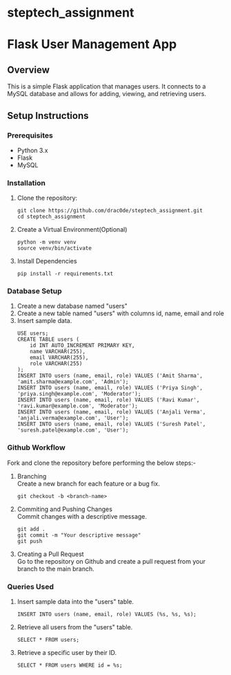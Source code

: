 # steptech_assignment

# Flask User Management App

## Overview
This is a simple Flask application that manages users. It connects to a MySQL database and allows for adding, viewing, and retrieving users.

## Setup Instructions

### Prerequisites
- Python 3.x
- Flask
- MySQL

### Installation

1. Clone the repository:
   ```
   git clone https://github.com/drac0de/steptech_assignment.git
   cd steptech_assignment
   ```
2. Create a Virtual Environment(Optional)
    ```
    python -m venv venv
    source venv/bin/activate
    ```
3. Install Dependencies
    ```
    pip install -r requirements.txt
    ```

### Database Setup

1. Create a new database named "users"
2. Create a new table named "users" with columns id, name, email and role
3. Insert sample data.
    ```
    USE users;
    CREATE TABLE users (
        id INT AUTO_INCREMENT PRIMARY KEY,
        name VARCHAR(255),
        email VARCHAR(255),
        role VARCHAR(255)
    );
    INSERT INTO users (name, email, role) VALUES ('Amit Sharma', 'amit.sharma@example.com', 'Admin');
    INSERT INTO users (name, email, role) VALUES ('Priya Singh', 'priya.singh@example.com', 'Moderator');
    INSERT INTO users (name, email, role) VALUES ('Ravi Kumar', 'ravi.kumar@example.com', 'Moderator');
    INSERT INTO users (name, email, role) VALUES ('Anjali Verma', 'anjali.verma@example.com', 'User');
    INSERT INTO users (name, email, role) VALUES ('Suresh Patel', 'suresh.patel@example.com', 'User');
    ```

### Github Workflow

Fork and clone the repository before performing the below steps:-

1. Branching<br/>
    Create a new branch for each feature or a bug fix.
    ```
    git checkout -b <branch-name>
    ```
2. Commiting and Pushing Changes<br/>
    Commit changes with a descriptive message.
    ```
    git add .
    git commit -m "Your descriptive message"
    git push
    ```
3. Creating a Pull Request<br/>
    Go to the repository on Github and create a pull request from your branch to the main branch.

### Queries Used

1. Insert sample data into the "users" table.
    ```
    INSERT INTO users (name, email, role) VALUES (%s, %s, %s);
    ```
2. Retrieve all users from the "users" table.
    ```
    SELECT * FROM users;
    ```
3. Retrieve a specific user by their ID.
    ```
    SELECT * FROM users WHERE id = %s;
    ```